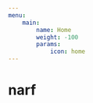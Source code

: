 ```yaml
---
menu:
    main:
        name: Home
        weight: -100
        params:
            icon: home
---
```


<style>
.article-details {
    display: none;
}
</style>

# narf
